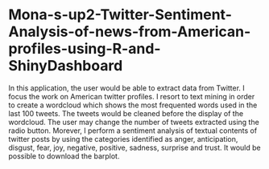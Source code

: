 # Mona-s-up2-Twitter-Sentiment-Analysis-of-news-from-American-profiles-using-R-and-ShinyDashboard

In this application, the user would be able to extract data from Twitter. I focus the work on American twitter profiles.
I resort to text mining in order to create a wordcloud which shows the most frequented words used in the last 100 tweets. The tweets would be cleaned before the display of the wordcloud. The user may change the number of tweets extracted using the radio button. Morever, I perform a sentiment analysis of textual contents of twitter posts by using the categories identified as anger, anticipation, disgust, fear, joy, negative, positive, sadness, surprise and trust. It would be possible to download the barplot.
